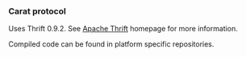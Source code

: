 ### Carat protocol

Uses Thrift 0.9.2. See [Apache Thrift](https://thrift.apache.org/) homepage for more information. 

Compiled code can be found in platform specific repositories.
